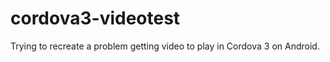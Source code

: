 cordova3-videotest
==================

Trying to recreate a problem getting video to play in Cordova 3 on Android. 
